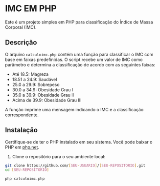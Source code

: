 # IMC EM PHP

Este é um projeto simples em PHP para classificação do Índice de Massa Corporal (IMC).

## Descrição

O arquivo `calculoimc.php` contém uma função para classificar o IMC com base em faixas predefinidas. O script recebe um valor de IMC como parâmetro e determina a classificação de acordo com as seguintes faixas:

- Até 18.5: Magreza
- 18.51 a 24.9: Saudável
- 25.0 a 29.9: Sobrepeso
- 30.0 a 34.9: Obesidade Grau I
- 35.0 a 39.9: Obesidade Grau II
- Acima de 39.9: Obesidade Grau III

A função imprime uma mensagem indicando o IMC e a classificação correspondente.

## Instalação

Certifique-se de ter o PHP instalado em seu sistema. Você pode baixar o PHP em [php.net](https://www.php.net/downloads).

1. Clone o repositório para o seu ambiente local:

```bash
git clone https://github.com/[SEU-USUARIO]/[SEU-REPOSITORIO].git
cd [SEU-REPOSITORIO]

php calculoimc.php
